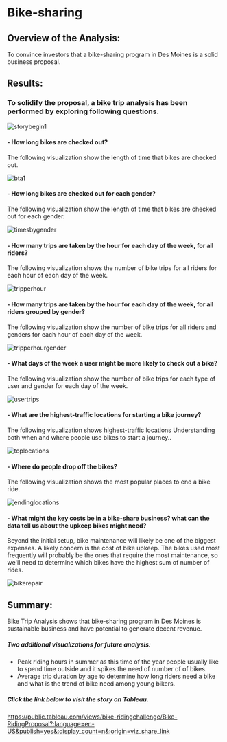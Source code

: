 # Bike-sharing
## Overview of the Analysis:
To  convince investors that a bike-sharing program in Des Moines is a solid business proposal.
## Results:
### To solidify the proposal, a bike trip analysis has been performed by exploring following questions.
![storybegin1](https://user-images.githubusercontent.com/84524153/132992334-a4b98120-3439-4cb3-b846-18d4f119a0ea.png)

#### - How long bikes are checked out?

  The following visualization show the length of time that bikes are checked out.

![bta1](https://user-images.githubusercontent.com/84524153/132988685-ea69a694-b44b-4d5d-9acc-05dcaaaa2434.png)

#### - How long bikes are checked out for each  gender?

  The following visualization show the length of time that bikes are checked out for each gender.

![timesbygender](https://user-images.githubusercontent.com/84524153/132988688-0ae69f89-f9ed-4f71-99a9-d79bdd9c83d0.png)

#### - How many trips are taken by the hour for each day of the week, for all riders?

  The following visualization shows the number of bike trips for all riders for each hour of each day of the week.

![tripperhour](https://user-images.githubusercontent.com/84524153/132989487-a51ba528-54a6-4521-a720-598889842c42.png)

#### - How many trips are taken by the hour for each day of the week, for all riders grouped by gender?

  The following visualization show the number of bike trips for all riders and genders for each hour of each day of the week.

![tripperhourgender](https://user-images.githubusercontent.com/84524153/132989490-05cfcb24-149f-40c1-b4f3-44366bd24939.png)

#### - What days of the week a user might be more likely to check out a bike?

  The following visualization show the number of bike trips for each type of user and gender for each day of the week.

![usertrips](https://user-images.githubusercontent.com/84524153/132989502-f5007e5e-79a0-4539-bd88-265026e427f9.png)

#### - What are the highest-traffic locations for starting a bike journey?

  The following visualization shows highest-traffic locations Understanding both when and where people use bikes to start a journey.. 

![toplocations](https://user-images.githubusercontent.com/84524153/132989512-8a0051de-6372-47d8-bb96-b62bebfe11ef.png)

#### - Where do people drop off the bikes?
 
  The following visualization shows the most popular places to end a bike ride.

![endinglocations](https://user-images.githubusercontent.com/84524153/132989516-b95cf7f0-c2fa-4e49-8a93-c4a8ea1800fd.png)

#### - What might the key costs be in a bike-share business? what can the data tell us about the upkeep bikes might need?

 Beyond the initial setup, bike maintenance will likely be one of the biggest expenses. A likely concern is the cost of bike upkeep. The bikes used most frequently will probably     be the ones that require the most maintenance, so we'll need to determine which bikes have the highest sum of number of rides.

![bikerepair](https://user-images.githubusercontent.com/84524153/132989520-64ed57f6-57f9-4ad4-aa68-0a5c264c2e30.png)



## Summary:
 Bike Trip Analysis shows that bike-sharing program in Des Moines is sustainable business and have potential to generate decent revenue.
 
  ##### Two additional visualizations for future analysis: 
- Peak riding hours in summer as this time of the year people usually like to spend time outside and it spikes the need of number of  of bikes.
- Average trip duration by age to determine how long riders need a bike and what is the trend of bike need among young bikers.

##### Click the link below to visit the story on Tableau.
https://public.tableau.com/views/bike-ridingchallenge/Bike-RidingProposal?:language=en-US&publish=yes&:display_count=n&:origin=viz_share_link
